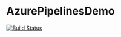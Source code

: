 # AzurePipelinesDemo

[![Build Status](https://dev.azure.com/SymbiosisICTSolutions/AzurePipelinesDemo/_apis/build/status/rafsanulhasan.AzurePipelinesDemo?branchName=dev)](https://dev.azure.com/SymbiosisICTSolutions/AzurePipelinesDemo/_build/latest?definitionId=9&branchName=dev)
